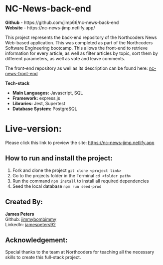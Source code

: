 <h1>NC-News-back-end</h1>
<p><strong>Github</strong> - https://github.com/jimp66/nc-news-back-end <br /> <strong>Website</strong> - https://nc-news-jimp.netlify.app/

<p>This project represents the back-end repository of the Northcoders News Web-based application. This was completed as part of the Northcoders Software Engineering bootcamp. This allows the front-end to retrieve information for every article, as well as filter articles by topic, sort them by different parameters, as well as vote and leave comments.</p>

<p>The front-end repository as well as its description can be found here: <a href="https://github.com/jimp66/nc-news-front-end">nc-news-front-end</a>
  
<p><strong>Tech-stack</strong></p>
<ul>
  <li><strong>Main Languages:</strong> Javascript, SQL</li>
  <li><strong>Framework:</strong> express.js</li>
  <li><strong>Libraries:</strong> Jest, Supertest</li>
  <li><strong>Database System:</strong> PostgreSQL</li>
</ul>

<h1>Live-version:</h1>
<p>Please click this link to preview the site: <a href="https://nc-news-jimp.netlify.app">https://nc-news-jimp.netlify.app</a></p>

<h2>How to run and install the project:</h2>
<ol>
  <li>Fork and clone the project <code>git clone &lt;project link> </code></li>
  <li>Go to the projects folder in the Terminal <code>cd &lt;folder path> </code></li>
  <li>Run the command <code>npm install</code> to install all required dependencies</li>
  <li>Seed the local database <code>npm run seed-prod</code></li>
</ol>

<h2>Created By:</h2>
<p><strong>James Peters</strong>
<br> 
Github: <a href="https://github.com/jimmybombimmy">jimmybombimmy</a>
<br>
LinkedIn: <a href="https://www.linkedin.com/in/jamespeters92/">jamespeters92</a></p>

<h2>Acknowledgement:</h2>
<p>Special thanks to the team at Northcoders for teaching all the necessary skills to create this full-stack project.</p>
